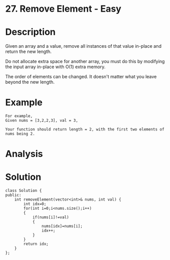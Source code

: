 # 27. Remove Element - Easy

# Description
Given an array and a value, remove all instances of that value in-place and return the new length.

Do not allocate extra space for another array, you must do this by modifying the input array in-place with O(1) extra memory.

The order of elements can be changed. It doesn't matter what you leave beyond the new length.

# Example
```
For example,
Given nums = [3,2,2,3], val = 3,

Your function should return length = 2, with the first two elements of nums being 2.
```

# Analysis


# Solution
```
class Solution {
public:
    int removeElement(vector<int>& nums, int val) {
        int idx=0;
        for(int i=0;i<nums.size();i++)
        {
            if(nums[i]!=val)
            {
                nums[idx]=nums[i];
                idx++;
            }
        }
        return idx;
    }
};
```
